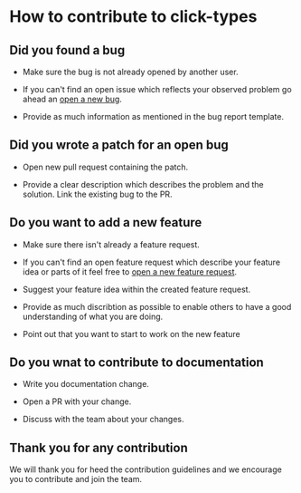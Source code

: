 # How to contribute to click-types

## Did you found a bug

* Make sure the bug is not already opened by another user.

* If you can't find an open issue which reflects your observed problem go ahead an [open a new bug](https://github.com/codeaffen/click-types/issues/new?assignees=&labels=bug&template=bug_report.md&title=).

* Provide as much information as mentioned in the bug report template.

## Did you wrote a patch for an open bug

* Open new pull request containing the patch.

* Provide a clear description which describes the problem and the solution. Link the existing bug to the PR.

## Do you want to add a new feature

* Make sure there isn't already a feature request.

* If you can't find an open feature request which describe your feature idea or parts of it feel free to [open a new feature request](https://github.com/codeaffen/click-types/issues/new?assignees=&labels=enhancement&template=feature_request.md&title=).

* Suggest your feature idea within the created feature request.

* Provide as much discribtion as possible to enable others to have a good understanding of what you are doing.

* Point out that you want to start to work on the new feature

## Do you wnat to contribute to documentation

* Write you documentation change.

* Open a PR with your change.

* Discuss with the team about your changes.

## Thank you for any contribution

We will thank you for heed the contribution guidelines and we encourage you to contribute and join the team.
